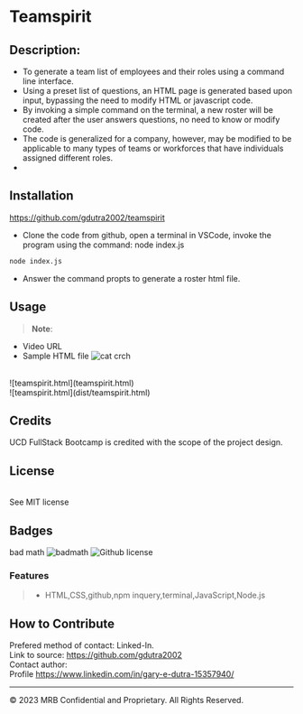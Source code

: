 # Teamspirit

## Description:  
* To generate a team list of employees and their roles using a command line interface.
* Using a preset list of questions, an HTML page is generated based upon input, bypassing the need to modify HTML or javascript code.
* By invoking a simple command on the terminal, a new roster will be created after the user answers questions, no need to know or modify code.
* The code is generalized for a company, however, may be modified to be applicable to many types of teams or workforces that have individuals assigned different roles.
* 

## Installation

https://github.com/gdutra2002/teamspirit

* Clone the code from github, open a terminal in VSCode, invoke the program using the command: node index.js 

```bash
node index.js
```
* Answer the command propts to generate a roster html file.

## Usage
>
> **Note**:
* Video URL
* Sample HTML file
![cat crch](develop/utils/screenshot.png)
<Br>
![teamspirit.html](teamspirit.html)
<Br>
![teamspirit.html](dist/teamspirit.html)



## Credits
UCD FullStack Bootcamp is credited with the scope of the project design.

## License
  <br>
See MIT license


## Badges
bad math
![badmath](https://img.shields.io/github/languages/top/nielsenjared/badmath)
![Github license](https://img.shields.io/badge/license-MIT-pink.svg)

### Features
>
>* HTML,CSS,github,npm inquery,terminal,JavaScript,Node.js
>

## How to Contribute
Prefered method of contact: Linked-In.  <br>
Link to source:
https://github.com/gdutra2002    <br>
Contact author:  <br>
Profile
https://www.linkedin.com/in/gary-e-dutra-15357940/

---
© 2023 MRB Confidential and Proprietary. All Rights Reserved.

